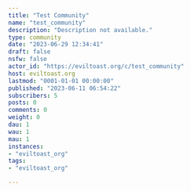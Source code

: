 ```yaml
---
title: "Test Community" 
name: "test_community"
description: "Description not available."
type: community
date: "2023-06-29 12:34:41"
draft: false
nsfw: false
actor_id: "https://eviltoast.org/c/test_community"
host: eviltoast.org
lastmod: "0001-01-01 00:00:00"
published: "2023-06-11 06:54:22"
subscribers: 5
posts: 0
comments: 0
weight: 0
dau: 1
wau: 1
mau: 1
instances:
- "eviltoast_org"
tags: 
- "eviltoast_org"

---
```

